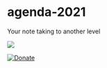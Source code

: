 # agenda-2021
Your note taking to another level

![](agenda-2021.gif)

[![Donate](https://img.shields.io/badge/Donate-PayPal-green.svg)](https://www.paypal.com/cgi-bin/webscr?cmd=_s-xclick&hosted_button_id=G88DKAEXKNSR8)

